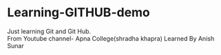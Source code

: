 # Learning-GITHUB-demo
Just learning Git and Git Hub.<br>
From Youtube channel- Apna College(shradha khapra)
Learned By Anish Sunar